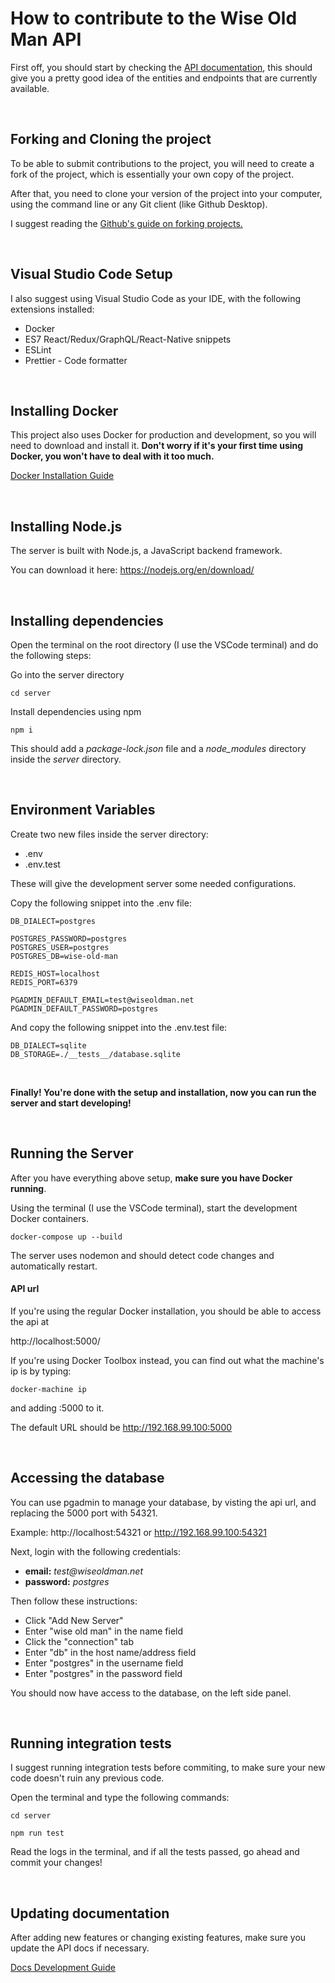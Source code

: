 # How to contribute to the Wise Old Man API

First off, you should start by checking the [API documentation](http://wiseoldman.net/), this should give you a pretty good idea of the entities and endpoints that are currently available.

<br />

## Forking and Cloning the project

To be able to submit contributions to the project, you will need to create a fork of the project, which is essentially your own copy of the project.

After that, you need to clone your version of the project into your computer, using the command line or any Git client (like Github Desktop).

I suggest reading the [Github's guide on forking projects.](https://guides.github.com/activities/forking/)

<br />

## Visual Studio Code Setup

I also suggest using Visual Studio Code as your IDE, with the following extensions installed:

- Docker
- ES7 React/Redux/GraphQL/React-Native snippets
- ESLint
- Prettier - Code formatter

<br />

## Installing Docker

This project also uses Docker for production and development, so you will need to download and install it. **Don't worry if it's your first time using Docker, you won't have to deal with it too much.**

[Docker Installation Guide](https://docs.docker.com/get-docker/)

<br />

## Installing Node.js

The server is built with Node.js, a JavaScript backend framework.

You can download it here: https://nodejs.org/en/download/

<br />

## Installing dependencies

Open the terminal on the root directory (I use the VSCode terminal) and do the following steps:

Go into the server directory

```
cd server
```

Install dependencies using npm

```
npm i
```

This should add a _package-lock.json_ file and a _node_modules_ directory inside the _server_ directory.

<br />

## Environment Variables

Create two new files inside the server directory:

- .env
- .env.test

These will give the development server some needed configurations.

Copy the following snippet into the .env file:

```
DB_DIALECT=postgres

POSTGRES_PASSWORD=postgres
POSTGRES_USER=postgres
POSTGRES_DB=wise-old-man

REDIS_HOST=localhost
REDIS_PORT=6379

PGADMIN_DEFAULT_EMAIL=test@wiseoldman.net
PGADMIN_DEFAULT_PASSWORD=postgres
```

And copy the following snippet into the .env.test file:

```
DB_DIALECT=sqlite
DB_STORAGE=./__tests__/database.sqlite
```

<br />

**Finally! You're done with the setup and installation, now you can run the server and start developing!**

<br />

## Running the Server

After you have everything above setup, **make sure you have Docker running**.

Using the terminal (I use the VSCode terminal), start the development Docker containers.

```
docker-compose up --build
```

The server uses nodemon and should detect code changes and automatically restart.

#### API url

If you're using the regular Docker installation, you should be able to access the api at

http://localhost:5000/

If you're using Docker Toolbox instead, you can find out what the machine's ip is by typing:

```
docker-machine ip
```

and adding :5000 to it.

The default URL should be http://192.168.99.100:5000

<br />

## Accessing the database

You can use pgadmin to manage your database, by visting the api url, and replacing the 5000 port with 54321.

Example: http://localhost:54321 or http://192.168.99.100:54321

Next, login with the following credentials:

- **email:** _test@wiseoldman.net_
- **password:** _postgres_

Then follow these instructions:

- Click "Add New Server"
- Enter "wise old man" in the name field
- Click the "connection" tab
- Enter "db" in the host name/address field
- Enter "postgres" in the username field
- Enter "postgres" in the password field

You should now have access to the database, on the left side panel.

<br />

## Running integration tests

I suggest running integration tests before commiting, to make sure your new code doesn't ruin any previous code.

Open the terminal and type the following commands:

```
cd server
```

```
npm run test
```

Read the logs in the terminal, and if all the tests passed, go ahead and commit your changes!

<br />

## Updating documentation

After adding new features or changing existing features, make sure you update the API docs if necessary.

[Docs Development Guide](https://github.com/psikoi/wise-old-man/blob/master/.github/contributing/docs-guide.yml)
